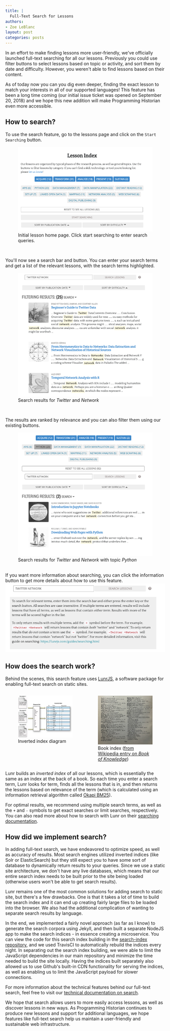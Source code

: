 ```yaml
---
title: |
  Full-Text Search for Lessons
authors:
- Zoe LeBlanc
layout: post
categories: posts
---
```


In an effort to make finding lessons more user-friendly, we've officially launched full-text searching for all our lessons. Previously you could use filter buttons to select lessons based on topic or activity, and sort them by date and difficulty. However, you weren't able to find lessons based on their content.

As of today now you can you dig even deeper, finding the exact lesson to match your interests in all of our supported languages! This feature has been a long time coming (our initial issue ticket was opened on September 20, 2018) and we hope this new addition will make Programming Historian even more accessible.

## How to search?

To use the search feature, go to the lessons page and click on the `Start Searching` button.

<figure>
  <img src="/images/full-text-search/start_search.png" alt="Initial lesson home page, showing the start search button." title="Initial lesson home page, showing the start search button."/>
  <figcaption>Initial lesson home page. Click start searching to enter search queries.</figcaption>
</figure>

<br/>

You'll now see a search bar and button. You can enter your search terms and get a list of the relevant  lessons, with the search terms highlighted.

<figure>
  <img src="/images/full-text-search/search_results.png" alt="Search results displaying highlighted search terms." title="Search results displaying highlighted search terms."/>
  <figcaption>Search results for <em>Twitter</em> and <em>Network</em></figcaption>
</figure>

<br/>

The results are ranked by relevance and you can also filter them using our existing buttons.

<figure>
  <img src="/images/full-text-search/search_filter.png" alt="Search results displaying highlighted search terms with selected filters." title="Search results displaying highlighted search terms with selected filters."/>
  <figcaption>Search results for <em>Twitter</em> and <em>Network</em> with topic <em>Python</em></figcaption>
</figure>

<br/>
If you want more information about searching, you can click the information button to get more details about how to use this feature.

<img src="/images/full-text-search/search_info.png" alt="Search info section, displaying additional details on how to search." title="Search info section, displaying additional details on how to search."/>

## How does the search work?

Behind the scenes, this search feature uses [LunrJS](https://lunrjs.com), a software package for enabling full-text search on static sites.
<div style="display: flex;">
  <figure>
    <img src="/images/full-text-search/inverted_index.jpeg" alt="Search info section, displaying additional details on how to search." title="Search info section, displaying additional details on how to search."/>
    <figcaption>Inverted index diagram</figcaption>
  </figure>
  <figure>
    <img src="/images/full-text-search/book_index.jpg" alt="Search info section, displaying additional details on how to search." title="Search info section, displaying additional details on how to search."/>
    <figcaption>Book index (<a href="https://commons.wikimedia.org/wiki/File:Book_of_Knowledge_1919_Vol_20,_General_Index_Start.jpg">from Wikipedia entry on <em>Book of Knowledge</em></a>)</figcaption>
  </figure>
</div>

Lunr builds an *inverted index* of all our lessons, which is essentially the same as an index at the back of a book. So each time you enter a search term, Lunr looks for term, finds all the lessons that is in, and then returns the lessons based on relevance of the term (which is calculated using an information retrieval algorithm called [Okapi BM25](https://en.wikipedia.org/wiki/Okapi_BM25)).

For optimal results, we recommend using multiple search terms, as well as the `+` and `-` symbols to get exact searches or limit searches, respectively. You can also read more about how to search with Lunr on their [searching documentation](https://lunrjs.com/guides/searching.html).

## How did we implement search?

In adding full-text search, we have endeavored to optimize speed, as well as accuracy of results. Most search engines utilized inverted indices (like Solr or ElasticSearch) but they still expect you to have some sort of database to dynamically return results to your queries. Since we use a static site architecture, we don't have any live databases, which means that our entire search index needs to be built prior to the site being loaded (otherwise users won't be able to get search results).

Lunr remains one of the most common solutions for adding search to static site, but there's a few drawbacks. One is that it takes a lot of time to build the search index and it can end up creating fairly large files to be loaded into the browser. We also had the additional complication of wanting to separate search results by language.

In the end, we implemented a fairly novel approach (as far as I know) to generate the search corpora using Jekyll, and then built a separate NodeJS app to make the search indices - in essence creating a microservice. You can view the code for this search index building in the [search-index repository](https://github.com/programminghistorian/search-index), and we used TravisCI to automatically rebuild the indices every night. In separating out the search index building, we were able to limit the JavaScript dependencies in our main repository and minimize the time needed to build the site locally. Having the indices built separately also allowed us to use Github's built-in CDN functionality for serving the indices, as well as enabling us to limit the JavaScript payload for slower connections.

For more information about the technical features behind our full-text search, feel free to visit our [technical documentation on search](https://github.com/programminghistorian/jekyll/wiki/Technical-Tutorial-on-Search).

We hope that search allows users to more easily access lessons, as well as discover lessons in new ways. As Programming Historian continues to produce new lessons and support for additional languages, we hope features like full-text search help us maintain a user-friendly and sustainable web infrastructure.